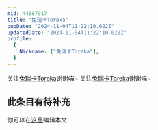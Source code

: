 ```yaml
---
mid: 44887917
title: "兔瑞卡Toreka"
pubDate: "2024-11-04T11:22:10.022Z"
updatedDate: "2024-11-04T11:22:10.022Z"
profile:
  {
    Nickname: ["兔瑞卡Toreka"],
  }
---
```


关注[兔瑞卡Toreka](https://space.bilibili.com/44887917)谢谢喵~ 关注[兔瑞卡Toreka](https://space.bilibili.com/44887917)谢谢喵~

## 此条目有待补充
你可以在[这里](https://github.com/Yuhanawa/VTuber.ICU-Content/edit/master/v/兔瑞卡Toreka/index.md)编辑本文

